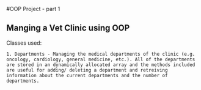 #OOP Project - part 1

## Manging a Vet Clinic using OOP

Classes used:

    1. Departments - Managing the medical departments of the clinic (e.g. oncology, cardiology, general medicine, etc.). All of the departments are stored in an dynamically allocated array and the methods included are useful for adding/ deleting a department and retreiving information about the current departments and the number of departments.

